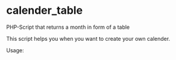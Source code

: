 calender_table
==============

PHP-Script that returns a month in form of a table

This script helps you when you want to create your own calender.

Usage:

